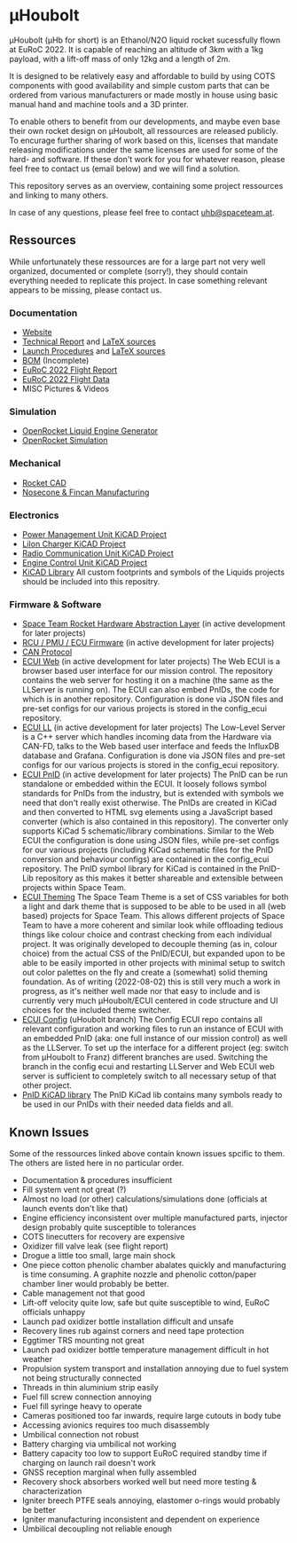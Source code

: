# µHoubolt
µHoubolt (µHb for short) is an Ethanol/N2O liquid rocket sucessfully flown at EuRoC 2022. It is capable of reaching an altitude of 3km with a 1kg payload, with a lift-off mass of only 12kg and a length of 2m.

It is designed to be relatively easy and affordable to build by using COTS components with good availability and simple custom parts that can be ordered from various manufacturers or made mostly in house using basic manual hand and machine tools and a 3D printer.

To enable others to benefit from our developments, and maybe even base their own rocket design on µHoubolt, all ressources are released publicly.
To encurage further sharing of work based on this, licenses that mandate releasing modifications under the same licenses are used for some of the hard- and software. If these don't work for you for whatever reason, please feel free to contact us (email below) and we will find a solution.

This repository serves as an overview, containing some project ressources and linking to many others.

In case of any questions, please feel free to contact [uhb@spaceteam.at](mailto:uhb@spaceteam.at).

## Ressources
While unfortunately these ressources are for a large part not very well organized, documented or complete (sorry!), they should contain everything needed to replicate this project. In case something relevant appears to be missing, please contact us.

### Documentation
- [Website](https://spaceteam.at/uhb)
- [Technical Report](TechnicalReport_EuRoC2022.pdf) and [LaTeX sources](TechnicalReport_EuRoC2022_Sources)
- [Launch Procedures](µHoubolt_Launch_Procedures.pdf) and [LaTeX sources](µHoubolt_Launch_Procedures_Sources)
- [BOM](BOM) (Incomplete)
- [EuRoC 2022 Flight Report](FlightReport_EuRoC2022.pdf)
- [EuRoC 2022 Flight Data](FlightData_EuRoC2022)
- MISC Pictures & Videos

### Simulation
- [OpenRocket Liquid Engine Generator](https://github.com/SpaceTeam/ORLEG)
- [OpenRocket Simulation](Simulation_OpenRocket)

### Mechanical
- [Rocket CAD](https://github.com/SpaceTeam/uHoubolt_CAD)
- [Nosecone & Fincan Manufacturing](CompositeManufacturing.pdf)

### Electronics
- [Power Management Unit KiCAD Project](https://github.com/SpaceTeam/uHoubolt_PCB_PMU)
- [LiIon Charger KiCAD Project](https://github.com/SpaceTeam/uHoubolt_PCB_LiIon_Charger)
- [Radio Communication Unit KiCAD Project](https://github.com/SpaceTeam/uHoubolt_PCB_RCU)
- [Engine Control Unit KiCAD Project](https://github.com/SpaceTeam/uHoubolt_PCB_ECU)
- [KiCAD Library](https://github.com/SpaceTeam/TXV_Library_PCB) All custom footprints and symbols of the Liquids projects should be included into this repositry.

### Firmware & Software
- [Space Team Rocket Hardware Abstraction Layer](https://github.com/SpaceTeam/STRHAL) (in active development for later projects)
- [RCU / PMU / ECU Firmware](https://github.com/SpaceTeam/firmware_liquids) (in active development for later projects)
- [CAN Protocol](https://github.com/SpaceTeam/can_houbolt)
- [ECUI Web](https://github.com/SpaceTeam/web_ecui_houbolt) (in active development for later projects) The Web ECUI is a browser based user interface for our mission control. The repository contains the web server for hosting it on a machine (the same as the LLServer is running on). The ECUI can also embed PnIDs, the code for which is in another repository. Configuration is done via JSON files and pre-set configs for our various projects is stored in the config_ecui repository.
- [ECUI LL](https://github.com/SpaceTeam/llserver_ecui_houbolt) (in active development for later projects) The Low-Level Server is a C++ server which handles incoming data from the Hardware via CAN-FD, talks to the Web based user interface and feeds the InfluxDB database and Grafana. Configuration is done via JSON files and pre-set configs for our various projects is stored in the config_ecui repository.
- [ECUI PnID](https://github.com/SpaceTeam/pnid_houbolt) (in active development for later projects) The PnID can be run standalone or embedded within the ECUI. It loosely follows symbol standards for PnIDs from the industry, but is extended with symbols we need that don't really exist otherwise. The PnIDs are created in KiCad and then converted to HTML svg elements using a JavaScript based converter (which is also contained in this repository). The converter only supports KiCad 5 schematic/library combinations. Similar to the Web ECUI the configuration is done using JSON files, while pre-set configs for our various projects (including KiCad schematic files for the PnID conversion and behaviour configs) are contained in the config_ecui repository. The PnID symbol library for KiCad is contained in the PnID-Lib repository as this makes it better shareable and extensible between projects within Space Team.
- [ECUI Theming](https://github.com/SpaceTeam/SpaceTeamTheme) The Space Team Theme is a set of CSS variables for both a light and dark theme that is supposed to be able to be used in all (web based) projects for Space Team. This allows different projects of Space Team to have a more coherent and similar look while offloading tedious things like colour choice and contrast checking from each individual project. It was originally developed to decouple theming (as in, colour choice) from the actual CSS of the PnID/ECUI, but expanded upon to be able to be easily imported in other projects with minimal setup to switch out color palettes on the fly and create a (somewhat) solid theming foundation. As of writing (2022-08-02) this is still very much a work in progress, as it's neither well made nor that easy to include and is currently very much µHoubolt/ECUI centered in code structure and UI choices for the included theme switcher.
- [ECUI Config](https://github.com/SpaceTeam/config_ecui) (uHoubolt branch) The Config ECUI repo contains all relevant configuration and working files to run an instance of ECUI with an embedded PnID (aka: one full instance of our mission control) as well as the LLServer. To set up the interface for a different project (eg: switch from µHoubolt to Franz) different branches are used. Switching the branch in the config ecui and restarting LLServer and Web ECUI web server is sufficient to completely switch to all necessary setup of that other project.
- [PnID KiCAD library](https://github.com/SpaceTeam/pnid-lib) The PnID KiCad lib contains many symbols ready to be used in our PnIDs with their needed data fields and all.

## Known Issues
Some of the ressources linked above contain known issues spcific to them. The others are listed here in no particular order.
- Documentation & procedures insufficient
- Fill system vent not great (?)
- Almost no load (or other) calculations/simulations done (officials at launch events don't like that)
- Engine efficiency inconsistent over multiple manufactured parts, injector design probably quite susceptible to tolerances
- COTS linecutters for recovery are expensive
- Oxidizer fill valve leak (see flight report)
- Drogue a little too small, large main shock
- One piece cotton phenolic chamber abalates quickly and manufacturing is time consuming. A graphite nozzle and phenolic cotton/paper chamber liner would probably be better.
- Cable management not that good
- Lift-off velocity quite low, safe but quite susceptible to wind, EuRoC officials unhappy
- Launch pad oxidizer bottle installation difficult and unsafe
- Recovery lines rub against corners and need tape protection
- Eggtimer TRS mounting not great
- Launch pad oxidizer bottle temperature management difficult in hot weather
- Propulsion system transport and installation annoying due to fuel system not being structurally connected
- Threads in thin aluminium strip easily
- Fuel fill screw connection annoying
- Fuel fill syringe heavy to operate
- Cameras positioned too far inwards, require large cutouts in body tube
- Accessing avionics requires too much disassembly
- Umbilical connection not robust
- Battery charging via umbilical not working
- Battery capacity too low to support EuRoC required standby time if charging on launch rail doesn't work
- GNSS reception marginal when fully assembled
- Recovery shock absorbers worked well but need more testing & characterization
- Igniter breech PTFE seals annoying, elastomer o-rings would probably be better
- Igniter manufacturing inconsistent and dependent on experience
- Umbilical decoupling not reliable enough
